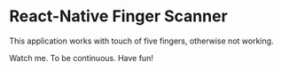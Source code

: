 # React-Native Finger Scanner

This application works with touch of five fingers, otherwise not working.

Watch me. To be continuous. Have fun!